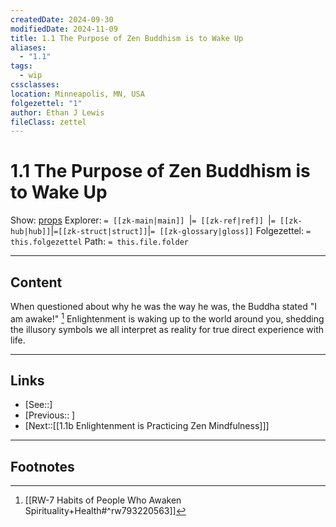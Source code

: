 ```yaml
---
createdDate: 2024-09-30
modifiedDate: 2024-11-09
title: 1.1 The Purpose of Zen Buddhism is to Wake Up
aliases:
  - "1.1"
tags:
  - wip
cssclasses: 
location: Minneapolis, MN, USA
folgezettel: "1"
author: Ethan J Lewis
fileClass: zettel
---
```


# 1.1 The Purpose of Zen Buddhism is to Wake Up

Show: [props](obsidian://adv-uri?vault=ejl-zk&commandid=properties%3Aopen-local) 
Explorer: `= [[zk-main|main]] `|`= [[zk-ref|ref]] `|`= [[zk-hub|hub]]`|`=[[zk-struct|struct]]`|`= [[zk-glossary|gloss]]`
Folgezettel: `= this.folgezettel` 
Path: `= this.file.folder`
- - -

## Content

When questioned about why he was the way he was, the Buddha stated "I am awake!" [^1] Enlightenment is waking up to the  world around you, shedding the illusory symbols we all interpret as reality for true direct experience with life. 

- - -

## Links

- [See::]
- [Previous:: ]
- [Next::[[1.1b Enlightenment is Practicing Zen Mindfulness]]]

- - -

## Footnotes

[^1]: [[RW-7 Habits of People Who Awaken  Spirituality+Health#^rw793220563]]